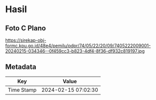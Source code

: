 # Hasil

## Foto C Plano

https://sirekap-obj-formc.kpu.go.id/48e4/pemilu/pdpr/74/05/22/20/09/7405222009001-20240215-034346--0f459cc3-b823-4df4-8f36-df932c819197.jpg


## Metadata

| Key        | Value               |
| ---------- | ------------------- |
| Time Stamp | 2024-02-15 07:02:30 |



